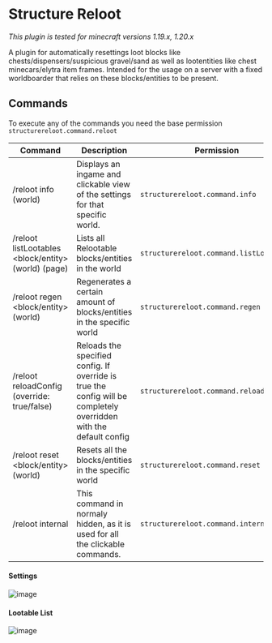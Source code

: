 # Structure Reloot

*This plugin is tested for minecraft versions 1.19.x, 1.20.x*

A plugin for automatically resettings loot blocks like chests/dispensers/suspicious gravel/sand as well as lootentities like chest minecars/elytra item frames. Intended for the usage on a server with a fixed worldboarder that relies on these blocks/entities to be present.

## Commands
To execute any of the commands you need the base permission `structurereloot.command.reloot`

| Command                 | Description                                                                     | Permission                  |
|-------------------------|---------------------------------------------------------------------------------|-----------------------------|
| /reloot info (world)    | Displays an ingame and clickable view of the settings for that specific world.  | `structurereloot.command.info` |
| /reloot listLootables <block/entity> (world) (page) | Lists all Relootable blocks/entities in the world   | `structurereloot.command.listLootables` |
| /reloot regen <block/entity> <amount> (world) | Regenerates a certain amount of blocks/entities in the specific world | `structurereloot.command.regen` |
| /reloot reloadConfig <configName> (override: true/false) | Reloads the specified config. If override is true the config will be completely overridden with the default config | `structurereloot.command.reloadConfig` |
| /reloot reset <block/entity> (world) | Resets all the blocks/entities in the specific world | `structurereloot.command.reset` |
| /reloot internal <subcommand> | This command in normaly hidden, as it is used for all the clickable commands. | `structurereloot.command.internal` |

#### Settings
![image](https://github.com/CansteinBerlin/StructureReloot/assets/75828222/5dc693ff-981e-40d9-a9dd-929127c40d02)

#### Lootable List
![image](https://github.com/CansteinBerlin/StructureReloot/assets/75828222/8d896bc3-620f-4955-b2eb-100b0154b1de)
